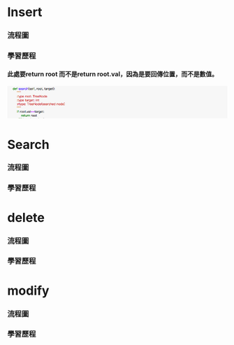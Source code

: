 # Insert
### 流程圖
### 學習歷程
#### 此處要return root 而不是return root.val，因為是要回傳位置，而不是數值。
![](/image/螢幕截圖%202019-11-22%2002.43.56.png)
# Search
### 流程圖
### 學習歷程
# delete
### 流程圖
### 學習歷程
# modify
### 流程圖
### 學習歷程

